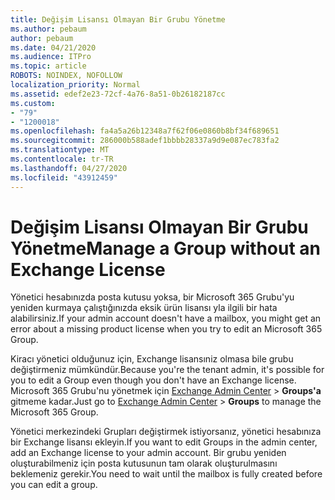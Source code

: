 ```yaml
---
title: Değişim Lisansı Olmayan Bir Grubu Yönetme
ms.author: pebaum
author: pebaum
ms.date: 04/21/2020
ms.audience: ITPro
ms.topic: article
ROBOTS: NOINDEX, NOFOLLOW
localization_priority: Normal
ms.assetid: edef2e23-72cf-4a76-8a51-0b26182187cc
ms.custom:
- "79"
- "1200018"
ms.openlocfilehash: fa4a5a26b12348a7f62f06e0860b8bf34f689651
ms.sourcegitcommit: 286000b588adef1bbbb28337a9d9e087ec783fa2
ms.translationtype: MT
ms.contentlocale: tr-TR
ms.lasthandoff: 04/27/2020
ms.locfileid: "43912459"
---
```

# <a name="manage-a-group-without-an-exchange-license"></a><span data-ttu-id="7291b-102">Değişim Lisansı Olmayan Bir Grubu Yönetme</span><span class="sxs-lookup"><span data-stu-id="7291b-102">Manage a Group without an Exchange License</span></span>

<span data-ttu-id="7291b-103">Yönetici hesabınızda posta kutusu yoksa, bir Microsoft 365 Grubu'yu yeniden kurmaya çalıştığınızda eksik ürün lisansı yla ilgili bir hata alabilirsiniz.</span><span class="sxs-lookup"><span data-stu-id="7291b-103">If your admin account doesn't have a mailbox, you might get an error about a missing product license when you try to edit an Microsoft 365 Group.</span></span>
  
<span data-ttu-id="7291b-104">Kiracı yönetici olduğunuz için, Exchange lisansıniz olmasa bile grubu değiştirmeniz mümkündür.</span><span class="sxs-lookup"><span data-stu-id="7291b-104">Because you're the tenant admin, it's possible for you to edit a Group even though you don't have an Exchange license.</span></span> <span data-ttu-id="7291b-105">Microsoft 365 Grubu'nu yönetmek için [Exchange Admin Center](https://outlook.office365.com/ecp.aspx) \> **Groups'a** gitmeme kadar.</span><span class="sxs-lookup"><span data-stu-id="7291b-105">Just go to [Exchange Admin Center](https://outlook.office365.com/ecp.aspx) \> **Groups** to manage the Microsoft 365 Group.</span></span>
  
<span data-ttu-id="7291b-106">Yönetici merkezindeki Grupları değiştirmek istiyorsanız, yönetici hesabınıza bir Exchange lisansı ekleyin.</span><span class="sxs-lookup"><span data-stu-id="7291b-106">If you want to edit Groups in the admin center, add an Exchange license to your admin account.</span></span> <span data-ttu-id="7291b-107">Bir grubu yeniden oluşturabilmeniz için posta kutusunun tam olarak oluşturulmasını beklemeniz gerekir.</span><span class="sxs-lookup"><span data-stu-id="7291b-107">You need to wait until the mailbox is fully created before you can edit a group.</span></span>
  